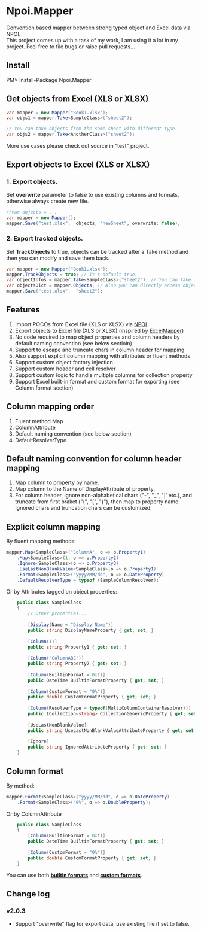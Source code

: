 # Npoi.Mapper
Convention based mapper between strong typed object and Excel data via NPOI.  
This project comes up with a task of my work, I am using it a lot in my project. Feel free to file bugs or raise pull requests...

## Install

PM> Install-Package Npoi.Mapper

## Get objects from Excel (XLS or XLSX)

```C#
var mapper = new Mapper("Book1.xlsx");
var objs1 = mapper.Take<SampleClass>("sheet2");

// You can take objects from the same sheet with different type.
var objs2 = mapper.Take<AnotherClass>("sheet2");
```
More use cases please check out source in "test" project.

## Export objects to Excel (XLS or XLSX)

### 1. Export objects.
Set **overwrite** parameter to false to use existing columns and formats, otherwise always create new file.
```C#
//var objects = ...
var mapper = new Mapper();
mapper.Save("test.xlsx",  objects, "newSheet", overwrite: false);
```

### 2. Export tracked objects.
Set **TrackObjects** to true, objects can be tracked after a Take method and then you can modify and save them back.
```C#
var mapper = new Mapper("Book1.xlsx");
mapper.TrackObjects = true; // It's default true.
var objectInfos = mapper.Take<SampleClass>("sheet2"); // You can Take first then modify tracked objects.
var objectsDict = mapper.Objects; // Also you can directly access objects in a sheet by property.
mapper.Save("test.xlsx",  "sheet2");
```

## Features

1. Import POCOs from Excel file (XLS or XLSX) via [NPOI](https://github.com/tonyqus/npoi)
2. Export objects to Excel file (XLS or XLSX) (inspired by [ExcelMapper](https://github.com/mganss/ExcelMapper))
3. No code required to map object properties and column headers by default naming convention (see below sectioin)
4. Support to escape and truncate chars in column header for mapping
5. Also support explicit column mapping with attributes or fluent methods
6. Support custom object factory injection
7. Support custom header and cell resolver
8. Support custom logic to handle multiple columns for collection property
9. Support Excel built-in format and custom format for exporting (see Column format section)

## Column mapping order

1. Fluent method Map<T>
2. ColumnAttribute
3. Default naming convention (see below section)
4. DefaultResolverType

## Default naming convention for column header mapping

1. Map column to property by name.
2. Map column to the Name of DisplayAttribute of property.
3. For column header, ignore non-alphabetical chars ("-", "_", "|' etc.), and truncate from first braket ("(", "[", "{"), then map to property name. Ignored chars and truncation chars can be customized.

## Explicit column mapping

By fluent mapping methods:

```C#
mapper.Map<SampleClass>("ColumnA", o => o.Property1)
    .Map<SampleClass>(1, o => o.Property2)
    .Ignore<SampleClass>(o => o.Property3)
    .UseLastNonBlankValue<SampleClass>(o => o.Property1)
    .Format<SampleClass>("yyyy/MM/dd", o => o.DateProperty)
    .DefaultResolverType = typeof (SampleColumnResolver);
```

Or by Attributes tagged on object properties:

```C#
    public class SampleClass
    {
        // Other properties...
        
        [Display(Name = "Display Name")]
        public string DisplayNameProperty { get; set; }
        
        [Column(1)]
        public string Property1 { get; set; }
        
        [Column("ColumnABC")]
        public string Property2 { get; set; }
        
        [Column(BuiltinFormat = 0xf)]
        public DateTime BuiltinFormatProperty { get; set; }
        
        [Column(CustomFormat = "0%")]
        public double CustomFormatProperty { get; set; }
        
        [Column(ResolverType = typeof(MultiColumnContainerResolver))]
        public ICollection<string> CollectionGenericProperty { get; set; }
        
        [UseLastNonBlankValue]
        public string UseLastNonBlankValueAttributeProperty { get; set; }
        
        [Ignore]
        public string IgnoredAttributeProperty { get; set; }
    }
```

## Column format

By method:

```C#
mapper.Format<SampleClass>("yyyy/MM/dd", o => o.DateProperty)
    .Format<SampleClass>("0%", o => o.DoubleProperty);
```

Or by ColumnAttribute

```C#
    public class SampleClass
    {
        [Column(BuiltinFormat = 0xf)]
        public DateTime BuiltinFormatProperty { get; set; }
        
        [Column(CustomFormat = "0%")]
        public double CustomFormatProperty { get; set; }
    }
```

You can use both **[builtin formats](https://poi.apache.org/apidocs/org/apache/poi/ss/usermodel/BuiltinFormats.html)** and **[custom formats](https://support.office.com/en-nz/article/Create-or-delete-a-custom-number-format-78f2a361-936b-4c03-8772-09fab54be7f4)**.

## Change log
### v2.0.3
* Support "overwrite" flag for export data, use existing file if set to false.

